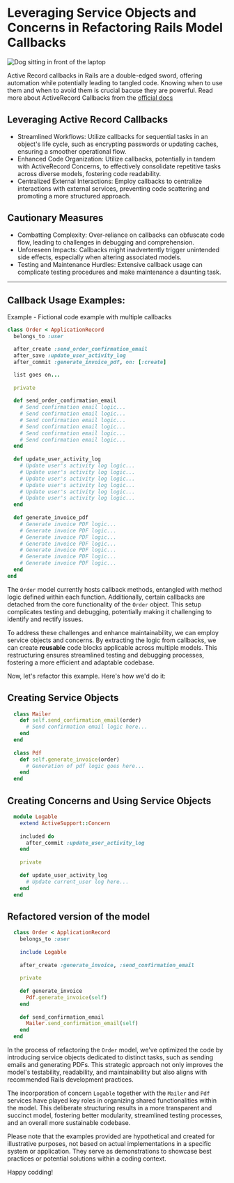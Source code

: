 # Leveraging Service Objects and Concerns in Refactoring Rails Model Callbacks

![Dog sitting in front of the laptop](https://dev-to-uploads.s3.amazonaws.com/uploads/articles/odyf6uug65jkfxmfo54f.gif)

Active Record callbacks in Rails are a double-edged sword, offering automation while potentially leading to tangled code. Knowing when to use them and when to avoid them is crucial bacuse they are powerful. Read more about ActiveRecord Callbacks from the [official docs](https://edgeguides.rubyonrails.org/active_record_callbacks.html)

## Leveraging Active Record Callbacks
* Streamlined Workflows: Utilize callbacks for sequential tasks in an object's life cycle, such as encrypting passwords or updating caches, ensuring a smoother operational flow.
* Enhanced Code Organization: Utilize callbacks, potentially in tandem with ActiveRecord Concerns, to effectively consolidate repetitive tasks across diverse models, fostering code readability.
* Centralized External Interactions: Employ callbacks to centralize interactions with external services, preventing code scattering and promoting a more structured approach.

## Cautionary Measures
* Combatting Complexity: Over-reliance on callbacks can obfuscate code flow, leading to challenges in debugging and comprehension.
* Unforeseen Impacts: Callbacks might inadvertently trigger unintended side effects, especially when altering associated models.
* Testing and Maintenance Hurdles: Extensive callback usage can complicate testing procedures and make maintenance a daunting task.

---

## Callback Usage Examples:

Example - Fictional code example with multiple callbacks
```ruby
class Order < ApplicationRecord
  belongs_to :user

  after_create :send_order_confirmation_email
  after_save :update_user_activity_log
  after_commit :generate_invoice_pdf, on: [:create]

  list goes on...
  
  private
  
  def send_order_confirmation_email
    # Send confirmation email logic...
    # Send confirmation email logic...
    # Send confirmation email logic...
    # Send confirmation email logic...
    # Send confirmation email logic...
    # Send confirmation email logic...
  end
  
  def update_user_activity_log
    # Update user's activity log logic...
    # Update user's activity log logic...
    # Update user's activity log logic...
    # Update user's activity log logic...
    # Update user's activity log logic...
    # Update user's activity log logic...
  end
  
  def generate_invoice_pdf
    # Generate invoice PDF logic...
    # Generate invoice PDF logic...
    # Generate invoice PDF logic...
    # Generate invoice PDF logic...
    # Generate invoice PDF logic...
    # Generate invoice PDF logic...
    # Generate invoice PDF logic...
  end
end

```

The `Order` model currently hosts callback methods, entangled with method logic defined within each function. Additionally, certain callbacks are detached from the core functionality of the `Order` object. This setup complicates testing and debugging, potentially making it challenging to identify and rectify issues.

To address these challenges and enhance maintainability, we can employ service objects and concerns. By extracting the logic from callbacks, we can create **reusable** code blocks applicable across multiple models. This restructuring ensures streamlined testing and debugging processes, fostering a more efficient and adaptable codebase.

Now, let's refactor this example. Here's how we'd do it: 

## Creating Service Objects

```ruby
  class Mailer
    def self.send_confirmation_email(order)
      # Send confirmation email logic here...
    end
  end
  
  class Pdf
    def self.generate_invoice(order)
      # Generation of pdf logic goes here...
    end
  end
```

## Creating Concerns and Using Service Objects

```ruby
  module Logable
    extend ActiveSupport::Concern
  
    included do
      after_commit :update_user_activity_log
    end
  
    private
  
    def update_user_activity_log
      # Update current_user log here...
    end
  end
```

## Refactored version of the model

```ruby
  class Order < ApplicationRecord
    belongs_to :user
  
    include Logable
  
    after_create :generate_invoice, :send_confirmation_email
  
    private
  
    def generate_invoice
      Pdf.generate_invoice(self)
    end
  
    def send_confirmation_email
      Mailer.send_confirmation_email(self)
    end
  end
```

In the process of refactoring the `Order` model, we've optimized the code by introducing service objects dedicated to distinct tasks, such as sending emails and generating PDFs. This strategic approach not only improves the model's testability, readability, and maintainability but also aligns with recommended Rails development practices.

The incorporation of concern `Logable` together with the `Mailer` and `Pdf` services have played key roles in organizing shared functionalities within the model. This deliberate structuring results in a more transparent and succinct model, fostering better modularity, streamlined testing processes, and an overall more sustainable codebase.

Please note that the examples provided are hypothetical and created for illustrative purposes, not based on actual implementations in a specific system or application. They serve as demonstrations to showcase best practices or potential solutions within a coding context.

Happy codding!

